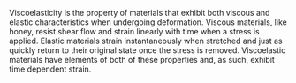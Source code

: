 Viscoelasticity is the property of materials that exhibit both viscous and elastic characteristics when undergoing deformation. Viscous materials, like honey, resist shear flow and strain linearly with time when a stress is applied. Elastic materials strain instantaneously when stretched and just as quickly return to their original state once the stress is removed. Viscoelastic materials have elements of both of these properties and, as such, exhibit time dependent strain.


